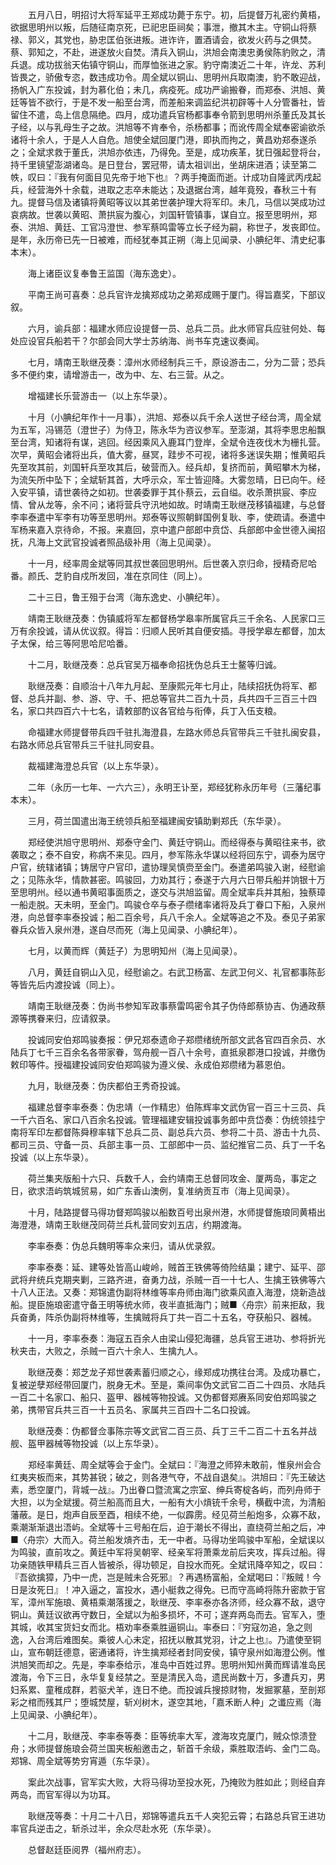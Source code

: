 <!-- { "loadSidebar": true } -->
　　五月八日，明招讨大将军延平王郑成功薨于东宁。初，后提督万礼密约黄梧，欲据思明州以叛，后随征南京死，已祀忠臣祠矣；事泄，撤其木主。守铜山将蔡禄、郭义，其党也，胁忠匡伯张进叛。进诈许，置酒请会，欲发火药与之俱焚。蔡、郭知之，不赴，进遂放火自焚。清兵入铜山，洪旭会南澳忠勇侯陈豹败之，清兵退。成功拔翁天佑镇守铜山，而厚恤张进之家。豹守南澳近二十年，许龙、苏利皆畏之，骄傲专恣，数违成功令。周全斌以铜山、思明州兵取南澳，豹不敢迎战，扬帆入广东投诚，封为慕化伯；未几，病疫死。成功严谕搬眷，而郑泰、洪旭、黄廷等皆不欲行，于是不发一船至台湾，而差船来调监纪洪初辟等十人分管番社，皆留住不遣，岛上信息隔绝。四月，成功遣兵官杨都事奉令箭到思明州杀董氏及其长子经，以与乳母生子之故。洪旭等不肯奉令，杀杨都事；而讹传周全斌奉密谕欲杀诸将十余人，于是人人自危。旭使全斌回厦门港，即执而拘之，黄昌劝郑泰遂杀之；全斌求救于董氏，洪旭亦依违，乃得免。至是，成功疾革，犹日强起登将台，持千里镜望澎湖诸岛。是日登台，罢冠带，请太祖训出，坐胡床进酒；读至第二帙，叹曰：『我有何面目见先帝于地下也』？两手掩面而逝。计成功自隆武丙戌起兵，经营海外十余载，进取之志卒未能达；及退据台湾，越年竟殁，春秋三十有九。提督马信及诸镇将黄昭等议以其弟世袭护理大将军印。未几，马信以哭成功过哀病故。世袭以黄昭、萧拱宸为腹心，刘国轩管镇事，谋自立。报至思明州，郑泰、洪旭、黄廷、工官冯澄世、参军蔡鸣雷等立长子经为嗣，称世子，发丧即位。是年，永历帝已先一日被难，而经犹奉其正朔（海上见闻录、小腆纪年、清史纪事本末）。

　　海上诸臣议复奉鲁王监国（海东逸史）。

　　平南王尚可喜奏：总兵官许龙擒郑成功之弟郑成赐于厦门。得旨嘉奖，下部议叙。

　　六月，谕兵部：福建水师应设提督一员、总兵二员。此水师官兵应驻何处、每处应设官兵船若干？尔部会同大学士苏纳海、尚书车克速议奏闻。

　　七月，靖南王耿继茂奏：漳州水师经制兵三千，原设游击二，分为二营；恐兵多不便约束，请增游击一，改为中、左、右三营。从之。

　　增福建长乐营游击一（以上东华录）。

　　十月（小腆纪年作十一月事），洪旭、郑泰以兵千余人送世子经台湾，周全斌为五军，冯锡范（澄世子）为侍卫，陈永华为咨议参军。至澎湖，其将李思忠船飘至台湾，知诸将有谋，逃回。经因乘风入鹿耳门登岸，全斌令连夜伐木为栅扎营。次早，黄昭会诸将出兵，值大雾，昼冥，跬步不可视，诸将多迷误失期；惟黄昭兵先至攻其前，刘国轩兵至攻其后，破营而入。经兵却，复挤而前，黄昭攀木为梯，为流矢所中坠下；全斌斩其首，大呼示众，军士皆迎降。大雾忽晴，日已向午。经入安平镇，请世袭待之如初。世袭委罪于其仆蔡云，云自缢。收杀萧拱宸、李应情、曾从龙等，余不问；诸将营兵守汛地如故。时靖南王耿继茂移镇福建，与总督李率泰遣中军李有功等至思明州。郑泰等议照朝鲜国例复耿、李，使疏请。泰遣中军杨来嘉入京待命，不报。来嘉回，京中遣户部郎中贲岱、兵部郎中金世德入闽招抚，凡海上文武官投诚者照品级补用（海上见闻录）。

　　十一月，经率周金斌等同其叔世袭回思明州。后世袭入京归命，授精奇尼哈番。颜氏、芝豹自戍所发回，准在京同住（同上）。

　　二十三日，鲁王殂于台湾（海东逸史、小腆纪年）。

　　靖南王耿继茂奏：伪镇威将军左都督杨学皋率所属官兵三千余名、人民家口三万有余投诚，请从优议叙。得旨：归顺人民听其自便安插。寻授学皋左都督，加太子太保，给三等阿思哈尼哈番。

　　十二月，耿继茂奏：总兵官吴万福奉命招抚伪总兵王士鳌等归诚。

　　耿继茂奏：自顺治十八年九月起、至康熙元年七月止，陆续招抚伪将军、都督、总兵并副、参、游、守、千、把总等官共二百九十员，兵共四千三百三十四名，家口共四百六十七名，请敕部酌议各官给与衔俸，兵丁入伍支粮。

　　命福建水师提督带兵四千驻扎海澄县，左路水师总兵官带兵三千驻扎闽安县，右路水师总兵官带兵三千驻扎同安县。

　　裁福建海澄总兵官（以上东华录）。

　　二年（永历一七年、一六六三），永明王讣至，郑经犹称永历年号（三藩纪事本末）。

　　三月，荷兰国遣出海王统领兵船至福建闽安镇助剿郑氏（东华录）。

　　郑经使洪旭守思明州、郑泰守金门、黄廷守铜山。而经得泰与黄昭往来书，欲袭取之；泰不自安，称病不来见。四月，参军陈永华谋以经将回东宁，调泰为居守户官，统辖诸镇；铸居守户官印，遣协理吴慎赍至金门。泰遣弟鸣骏入谢，经慰谕之；见陈永华，情款甚密。鸣骏回，力劝其行；泰遂于六月六日带兵船并饷银十万至思明州。经以通书黄昭事面质之，遂交与洪旭监留。周全斌率兵并其船，独蔡璋一船走脱。天未明，至金门。鸣骏仓卒与泰子缵绪率诸将及兵丁眷口下船，入泉州港，向总督李率泰投诚；船二百余号，兵八千余人。全斌等追之不及。泰见子弟家眷兵众皆入泉州港，遂自尽而死（海上见闻录、小腆纪年）。

　　七月，以黄而辉（黄廷子）为思明知州（海上见闻录）。

　　八月，黄廷自铜山入见，经慰谕之。右武卫杨富、左武卫何义、礼官都事陈彭等皆先后内渡投诚（同上）。

　　靖南王耿继茂奏：伪尚书参知军政事蔡雷鸣密令其子伪侍郎蔡协吉、伪通政蔡源等携眷来归，应请叙录。

　　投诚同安伯郑鸣骏奏报：伊兄郑泰遗命子郑缵绪统所部文武各官四百余员、水陆兵丁七千三百余名各带家眷，驾舟舰一百八十余号，直抵泉郡港口投诚，并缴伪敕印等件。授福建投诚同安伯郑鸣骏为遵义侯、永成伯郑缵绪为慕恩伯。

　　九月，耿继茂奏：伪庆都伯王秀奇投诚。

　　福建总督李率泰奏：伪忠靖（一作精忠）伯陈辉率文武伪官一百三十三员、兵一千六百名、家口八百余名投诚。管理福建安辑投诚事务郎中贲岱奏：伪统领挂宁南将军印左都督陈舜穆率辖下总兵二员、副总兵六员、参将二十员、游击十九员、都司三员、守备一员、兵部主事一员、工部郎中一员、监纪推官二员、兵丁一千名投诚（以上东华录）。

　　荷兰集夹版船十六只、兵数千人，会约靖南王总督同攻金、厦两岛，事定之日，欲求浯屿筑城贸易，如广东香山澳例，复准纳贡互市（海上见闻录）。

　　十月，陆路提督马得功督郑鸣骏以船数百号出泉州港，水师提督施琅同黄梧出海澄港，靖南王耿继茂同荷兰兵札营同安刘五店，约期渡海。

　　李率泰奏：伪总兵魏明等率众来归，请从优录叙。

　　李率泰奏：延、建等处皆高山峻岭，贼首王铁佛等倚险结巢；建宁、延平、邵武将弁统兵克期夹剿，三路齐进，奋勇力战，杀贼一百一十七人、生擒王铁佛等六十八人正法。又奏：郑锦遣伪副将林维等率舟师由海门欲乘风直入海澄，烧新造战船。提臣施琅密遣守备王明等统水师，夜半直抵海门；贼■〈舟宗〉前来拒敌，我兵奋勇，阵杀伪副将林维等，生擒贼将兵丁共一百二十五名，夺获船只、器械。

　　十一月，李率泰奏：海寇五百余人由梁山侵犯海疆，总兵官王进功、参将折光秋夹击，大败之，杀贼一百六十余人、生擒九人。

　　耿继茂奏：郑芝龙子郑世袭素蓄归顺之心，缘郑成功携往台湾。及成功暴亡，复被逆孽郑经带回厦门，脱身无术。至是，乘间率伪文武官二百二十四员、水陆兵一百二十名家口、船只、盔甲、器械等物投诚。又伪都督郑赓系同安伯郑鸣骏之弟，携带官兵共三百一十五员名、家属共三百四十二名口投诚。

　　耿继茂奏：伪都督佥事陈宗等文武官二百三员、兵丁三千二百二十五名并战舰、盔甲器械等物投诚（以上东华录）。

　　郑经率黄廷、周全斌等会于金门。全斌曰：『海澄之师猝未敢前，惟泉州会合红夷夹板而来，其势甚锐；破之，则各港气夺，不战自退矣』。洪旭曰：『先王破达素，悉空厦门，背城一战』。乃出眷口暨流寓之宗室、绅兵寄椗各屿，而列舟师于大担，以为全斌援。荷兰船高而且大，一船有大小熕铳千余号，横截中流，为清船藩蔽。是日，炮声自辰至酉，相续不绝，一似霹雳。经见荷兰船炮多，众寡不敌，乘潮渐渐退出浯屿。全斌等十三号船在后，迫于潮长不得出，直绕荷兰船之后，冲■〈舟宗〉大而入。荷兰船发熕齐击，无一中者。马得功坐鸣骏中军船，全斌误以为鸣骏，直前攻之。黄廷中军将吴朝宰、经亲军将萧乘龙前后夹攻，挥兵过船。得功亲随铁甲精兵三百人皆被杀，得功顿足，自投水而死。全斌讯降卒知之，叹曰：『吾欲擒獐，乃中一虎，岂是贼未合死邪』？再遇杨富船，全斌喝曰：『叛贼！今日是汝死日』！冲入逼之，富投水，遇小艇救之得免。已而守高崎将陈升密款于官军，漳州军施琅、黄梧乘潮落援之，耿继茂、李率泰亦各济师，经众寡不敌，退守铜山。黄廷议欲再守数日，全斌以为船多损坏，不可；遂弃两岛而去。官军入，堕其城，收其宝货妇女而北。梧劝率泰乘胜逼铜山。率泰曰：『穷寇勿追，急之则逸，入台湾后难图矣。乘彼人心未定，招抚以散其党羽，计之上也』。乃遣使至铜山，宣布朝廷德意，密通诸将，许生擒郑经者封同安侯，镇守泉州如海澄公例。惟洪旭笑而却之。先是，李率泰给示，准岛中百姓过界。思明州知州黄而辉请准岛民渡海，令下三日，永华复复经禁之。至是清民入岛，遗民尚数十万，多遭兵刃，男妇系累、童稚成群，若驱犬羊，连日不绝。而投诚兵搜掠财物，发掘冢墓，至剖郑彩之棺而残其尸；堕城焚屋，斩刈树木，遂空其地，「嘉禾断人种」之谶应焉（海上见闻录、小腆纪年）。

　　十二月，耿继茂、李率泰等奏：臣等统率大军，渡海攻克厦门，贼众惊溃登舟；水师提督施琅会荷兰国夹板船邀击之，斩首千余级，乘胜取浯屿、金门二岛。郑锦、周全斌等势穷宵遁（东华录）。

　　案此次战事，官军实大败，大将马得功至投水死，乃掩败为胜如此；则经自弃两岛，而官军得以为功耳。

　　耿继茂等奏：十月二十八日，郑锦等遣兵五千人突犯云霄；右路总兵官王进功率官兵逆击之，斩杀过半，余众尽赴水死（东华录）。

　　总督赵廷臣阅界（福州府志）。

